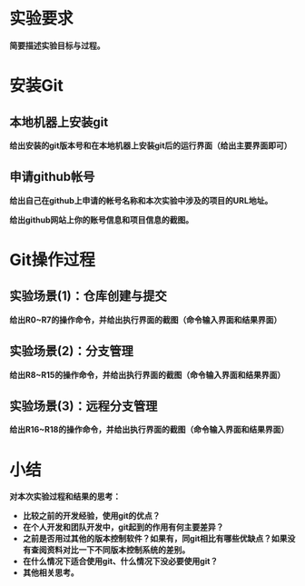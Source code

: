 # 实验要求

**简要描述实验目标与过程。**

# 安装Git

## 本地机器上安装git

**给出安装的git版本号和在本地机器上安装git后的运行界面（给出主要界面即可）**

## 申请github帐号

**给出自己在github上申请的帐号名称和本次实验中涉及的项目的URL地址。**

**给出github网站上你的账号信息和项目信息的截图。**

# Git操作过程

## 实验场景(1)：仓库创建与提交

**给出R0~R7的操作命令，并给出执行界面的截图（命令输入界面和结果界面）**

## 实验场景(2)：分支管理

**给出R8~R15的操作命令，并给出执行界面的截图（命令输入界面和结果界面）**

## 实验场景(3)：远程分支管理

**给出R16~R18的操作命令，并给出执行界面的截图（命令输入界面和结果界面）**

# 小结

**对本次实验过程和结果的思考：**

- **比较之前的开发经验，使用git的优点？**
- **在个人开发和团队开发中，git起到的作用有何主要差异？**
- **之前是否用过其他的版本控制软件？如果有，同git相比有哪些优缺点？如果没有查阅资料对比一下不同版本控制系统的差别。**
- **在什么情况下适合使用git、什么情况下没必要使用git？**
- **其他相关思考。**